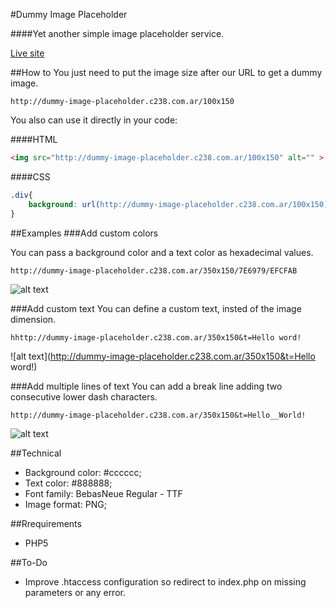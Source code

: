 #Dummy Image Placeholder

####Yet another simple image placeholder service.


[Live site](http://dummy-image-placeholder.c238.com.ar/)


##How to
You just need to put the image size after our URL to get a dummy image.

	http://dummy-image-placeholder.c238.com.ar/100x150

You also can use it directly in your code:

####HTML
```html
<img src="http://dummy-image-placeholder.c238.com.ar/100x150" alt="" >
```

####CSS
```css
.div{
	background: url(http://dummy-image-placeholder.c238.com.ar/100x150) no-repeat center center;
}
```

##Examples
###Add custom colors

You can pass a background color and a text color as hexadecimal values.

	http://dummy-image-placeholder.c238.com.ar/350x150/7E6979/EFCFAB

![alt text](http://dummy-image-placeholder.c238.com.ar/350x150/7E6979/EFCFAB)
	

###Add custom text
You can define a custom text, insted of the image dimension.

	hhttp://dummy-image-placeholder.c238.com.ar/350x150&t=Hello word!
	
![alt text](http://dummy-image-placeholder.c238.com.ar/350x150&t=Hello word!)

###Add multiple lines of text
You can add a break line adding two consecutive lower dash characters.

	http://dummy-image-placeholder.c238.com.ar/350x150&t=Hello__World!

![alt text](http://dummy-image-placeholder.c238.com.ar/350x150&t=Hello__World!)
	

	
##Technical
- Background color: #cccccc;
- Text color: #888888;
- Font family: BebasNeue Regular - TTF
- Image format: PNG;


##Rrequirements
- PHP5


##To-Do
- Improve .htaccess configuration so redirect to index.php on missing parameters or any error.